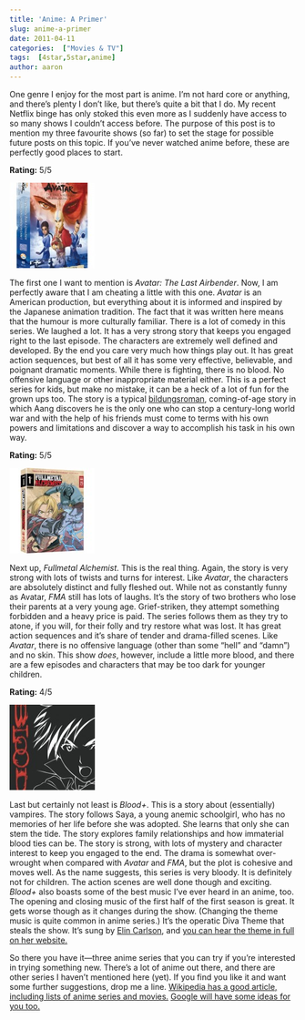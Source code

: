 ```yaml
---
title: 'Anime: A Primer'
slug: anime-a-primer
date: 2011-04-11
categories:  ["Movies & TV"]
tags:  [4star,5star,anime]
author: aaron
---
```


One genre I enjoy for the most part is anime. I’m not hard core or anything, and there’s plenty I don’t like, but there’s quite a bit that I do. My recent Netflix binge has only stoked this even more as I suddenly have access to so many shows I couldn’t access before. The purpose of this post is to mention my three favourite shows (so far) to set the stage for possible future posts on this topic. If you’ve never watched anime before, these are perfectly good places to start.

**Rating:** 5/5

![Avatar](avatar-150x150.jpg "Avatar")

The first one I want to mention is *Avatar: The Last Airbender*. Now, I am perfectly aware that I am cheating a little with this one. *Avatar* is an American production, but everything about it is informed and inspired by the Japanese animation tradition. The fact that it was written here means that the humour is more culturally familiar. There is a lot of comedy in this series. We laughed a lot. It has a very strong story that keeps you engaged right to the last episode. The characters are extremely well defined and developed. By the end you care very much how things play out. It has great action sequences, but best of all it has some very effective, believable, and poignant dramatic moments. While there is fighting, there is no blood. No offensive language or other inappropriate material either. This is a perfect series for kids, but make no mistake, it can be a heck of a lot of fun for the grown ups too. The story is a typical [bildungsroman](http://en.wikipedia.org/wiki/Bildungsroman), coming-of-age story in which Aang discovers he is the only one who can stop a century-long world war and with the help of his friends must come to terms with his own powers and limitations and discover a way to accomplish his task in his own way.

**Rating:** 5/5

![Fullmetal Alchemist](avatar1-150x150.jpg "Fullmetal Alchemist")

Next up, *Fullmetal Alchemist*. This is the real thing. Again, the story is very strong with lots of twists and turns for interest. Like *Avatar*, the characters are absolutely distinct and fully fleshed out. While not as constantly funny as Avatar, *FMA* still has lots of laughs. It’s the story of two brothers who lose their parents at a very young age. Grief-striken, they attempt something forbidden and a heavy price is paid. The series follows them as they try to atone, if you will, for their folly and try restore what was lost. It has great action sequences and it’s share of tender and drama-filled scenes. Like *Avatar*, there is no offensive language (other than some “hell” and “damn”) and no skin. This show *does*, however, include a little more blood, and there are a few episodes and characters that may be too dark for younger children.

**Rating:** 4/5

![Blood+](avatar2-150x150.jpg "Blood+")

Last but certainly not least is *Blood+*. This is a story about (essentially) vampires. The story follows Saya, a young anemic schoolgirl, who has no memories of her life before she was adopted. She learns that only she can stem the tide. The story explores family relationships and how immaterial blood ties can be. The story is strong, with lots of mystery and character interest to keep you engaged to the end. The drama is somewhat over-wrought when compared with *Avatar* and *FMA*, but the plot is cohesive and moves well. As the name suggests, this series is very bloody. It is definitely not for children. The action scenes are well done though and exciting. *Blood+* also boasts some of the best music I’ve ever heard in an anime, too. The opening and closing music of the first half of the first season is great. It gets worse though as it changes during the show. (Changing the theme music is quite common in anime series.) It’s the operatic Diva Theme that steals the show. It’s sung by [Elin Carlson](http://www.elincarlson.com "Elin Carlson's webpage"), and [you can hear the theme in full on her website.](http://www.elincarlson.com/Blood+Diva.mp3 "Blood+ Diva Theme from Elin Carlson's website")

So there you have it—three anime series that you can try if you’re interested in trying something new. There’s a lot of anime out there, and there are other series I haven’t mentioned here (yet). If you find you like it and want some further suggestions, drop me a line. [Wikipedia has a good article, including lists of anime series and movies.](http://en.wikipedia.org/wiki/Anime "Wikipedia article 'Anime'") [Google will have some ideas for you too.](http://www.google.ca/search?q=new+to+anime+what+should+I+watch "Google search for 'new to anime what should I watch'")
